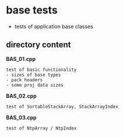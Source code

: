 # base tests
-   tests of application base classes

## directory content

**BAS_01.cpp**
```
test of basic functionality
- sizes of base types
- pack headers
- some proj data sizes
```

**BAS_02.cpp**
```
test of SortableStackArray, StackArrayIndex
```

**BAS_03.cpp**
```
test of NtpArray / NtpIndex
```
